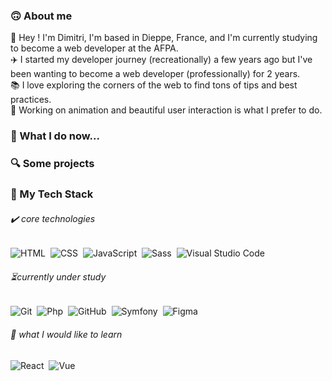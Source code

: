 ### 🙃 About me
🙋 Hey ! I'm Dimitri, I'm based in Dieppe, France, and I'm currently studying to become a web developer at the AFPA.\
✈️ I started my developer journey (recreationally) a few years ago but I've been wanting to become a web developer (professionally) for 2 years.\
📚 I love exploring the corners of the web to find tons of tips and best practices.\
💖 Working on animation and beautiful user interaction is what I prefer to do.

### 💪 What I do now...

### 🔍 Some projects

### 🔧 My Tech Stack
###### ✔️ core technologies
![HTML](https://img.shields.io/badge/-HTML-E34F26?style=flat&logo=HTML5&logoColor=white)&nbsp;
![CSS](https://img.shields.io/badge/-CSS-1572B6?style=flat&logo=CSS3&logoColor=white)&nbsp;
![JavaScript](https://img.shields.io/badge/-JavaScript-F7DF1E?style=flat&logo=javascript&logoColor=white)&nbsp;
![Sass](https://img.shields.io/badge/-Sass-CC6699?style=flat&logo=Sass&logoColor=white)&nbsp;
![Visual Studio Code](https://img.shields.io/badge/-VSCode-5C2D91?style=flat&logo=visual-studio-code&logoColor=white)
###### ⏳currently under study
![Git](https://img.shields.io/badge/-Git-F05032?style=flat&logo=git&logoColor=white)&nbsp;
![Php](https://img.shields.io/badge/-PHP-777BB4?style=flat&logo=php&logoColor=white)&nbsp;
![GitHub](https://img.shields.io/badge/-GitHub-181717?style=flat&logo=github&logoColor=wh&nbsp;e)&nbsp;
![Symfony](https://img.shields.io/badge/-Symfony-CC6699?style=flat&logo=symfony&logoColor=white)&nbsp;
![Figma](https://img.shields.io/badge/-Figma-F24E1E?style=flat&logo=figma&logoColor=white)
###### 👀 what I would like to learn
![React](https://img.shields.io/badge/-React-37BEFF?style=flat&logo=react&logoColor=white)&nbsp;
![Vue](https://img.shields.io/badge/-Vue-4FC08D?style=flat&logo=vue.js&logoColor=white)

